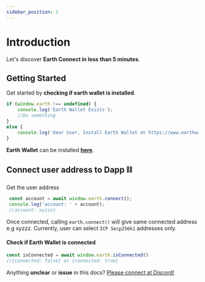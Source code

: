 ```yaml
---
sidebar_position: 1
---
```


# Introduction

Let's discover **Earth Connect in less than 5 minutes**.

## Getting Started

Get started by **checking if earth wallet is installed**.

```js
if (window.earth !== undefined) {
    console.log('Earth Wallet Exists');
    //Do something
}
else {
    console.log('Dear User, Install Earth Wallet at https://www.earthwallet.io/');
}
```

**Earth Wallet** can be installed **[here](https://earthwallet.io)**.

## Connect user address to Dapp ⛓️

Get the user address

```js
 const account = await window.earth.connect();
 console.log('account: ' + account);
 //account: xyzzzz
```

Once connected, calling `earth.connect()` will give same connected address e.g xyzzz. Currently, user can select `ICP Secp256k1` addresses only.

#### Check if Earth Wallet is connected

```js
const isConnected = await window.earth.isConnected()
//{connected: false} or {connected: true}
```


Anything **unclear** or **issue** in this docs? [Please connect at Discord!](https://discord.gg/B8G75XZ92K)
